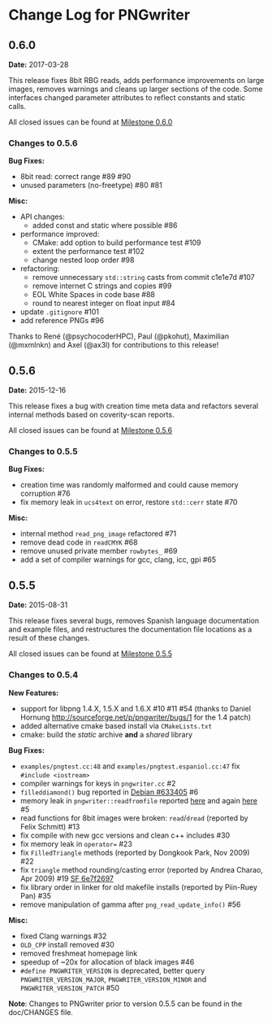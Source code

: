 Change Log for PNGwriter
========================

0.6.0
-----
**Date:** 2017-03-28

This release fixes 8bit RBG reads, adds performance improvements on large
images, removes warnings and cleans up larger sections of the code. Some
interfaces changed parameter attributes to reflect constants and static calls.

All closed issues can be found at
  [Milestone 0.6.0](https://github.com/pngwriter/pngwriter/milestone/2?closed=1)

### Changes to 0.5.6

**Bug Fixes:**
  - 8bit read: correct range #89 #90
  - unused parameters (no-freetype) #80 #81

**Misc:**
  - API changes:
    - added const and static where possible #86
  - performance improved:
    - CMake: add option to build performance test #109
    - extent the performance test #102
    - change nested loop order #98
  - refactoring:
    - remove unnecessary `std::string` casts from commit c1e1e7d #107
    - remove internet C strings and copies #99
    - EOL White Spaces in code base #88
    - round to nearest integer on float input #84
  - update `.gitignore` #101
  - add reference PNGs #96

Thanks to René (@psychocoderHPC), Paul (@pkohut), Maximilian (@mxmlnkn) and
Axel (@ax3l) for contributions to this release!


0.5.6
-----
**Date:** 2015-12-16

This release fixes a bug with creation time meta data and refactors several
internal methods based on coverity-scan reports.

All closed issues can be found at
  [Milestone 0.5.6](https://github.com/pngwriter/pngwriter/issues?q=milestone%3A0.5.6)

### Changes to 0.5.5

**Bug Fixes:**
  - creation time was randomly malformed and could cause memory corruption #76
  - fix memory leak in `ucs4text` on error, restore `std::cerr` state #70

**Misc:**
  - internal method `read_png_image` refactored #71
  - remove dead code in `readCMYK` #68
  - remove unused private member `rowbytes_` #69
  - add a set of compiler warnings for gcc, clang, icc, gpi #65


0.5.5
-----
**Date:** 2015-08-31

This release fixes several bugs, removes Spanish language documentation and
example files, and restructures the documentation file locations as a result of
these changes.

All closed issues can be found at
  [Milestone 0.5.5](https://github.com/pngwriter/pngwriter/issues?milestone=1&state=closed)

### Changes to 0.5.4

**New Features:**
  - support for libpng 1.4.X, 1.5.X and 1.6.X #10 #11 #54
    (thanks to Daniel Hornung http://sourceforge.net/p/pngwriter/bugs/1 for the 1.4 patch)
  - added alternative cmake based install via `CMakeLists.txt`
  - cmake: build the *static* archive **and** a *shared* library

**Bug Fixes:**
  - `examples/pngtest.cc:48` and `examples/pngtest.espaniol.cc:47` fix `#include <iostream>`
  - compiler warnings for keys in `pngwriter.cc` #2
  - `filleddiamond()` bug reported in
    [Debian #633405](http://bugs.debian.org/cgi-bin/bugreport.cgi?bug=633405) #6
  - memory leak in `pngwriter::readfromfile` reported
    [here](http://sourceforge.net/p/pngwriter/discussion/238247/thread/15ee786c/)
    and again [here](http://sourceforge.net/p/pngwriter/bugs/2/) #5
  - read functions for 8bit images were broken: `read`/`dread` (reported by Felix Schmitt) #13
  - fix compile with new gcc versions and clean c++ includes #30
  - fix memory leak in `operator=` #23
  - fix `FilledTriangle` methods (reported by Dongkook Park, Nov 2009) #22
  - fix `triangle` method rounding/casting error (reported by Andrea Charao, Apr 2009) #19
    [SF 6e7f2697](http://sourceforge.net/p/pngwriter/discussion/238247/thread/6e7f2697/)
  - fix library order in linker for old makefile installs (reported by Piin-Ruey Pan) #35
  - remove manipulation of gamma after `png_read_update_info()` #56

**Misc:**
  - fixed Clang warnings #32
  - `OLD_CPP` install removed #30
  - removed freshmeat homepage link
  - speedup of ~20x for allocation of black images #46
  - `#define PNGWRITER_VERSION` is deprecated, better query `PNGWRITER_VERSION_MAJOR`,
    `PNGWRITER_VERSION_MINOR` and `PNGWRITER_VERSION_PATCH` #50


**Note**: Changes to PNGwriter prior to version 0.5.5 can be found in the doc/CHANGES file.
